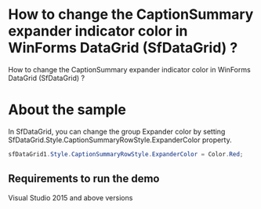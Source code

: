 # How to change the CaptionSummary expander indicator color in WinForms DataGrid (SfDataGrid) ?

How to change the CaptionSummary expander indicator color in WinForms DataGrid (SfDataGrid) ?

# About the sample

In SfDataGrid, you can change the group Expander color by setting SfDataGrid.Style.CaptionSummaryRowStyle.ExpanderColor property.

```c#
sfDataGrid1.Style.CaptionSummaryRowStyle.ExpanderColor = Color.Red;
```
## Requirements to run the demo
 Visual Studio 2015 and above versions
